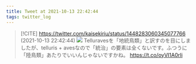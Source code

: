 ```yaml
---
title: Tweet at 2021-10-13 22:42:44
tags: twitter_log
---
```


> [!CITE] https://twitter.com/kaisekiriu/status/1448283060345077766 (2021-10-13 22:42:44)
> ![](https://twitter.com/kaisekiriu/status/1448283060345077766)
> Telluravesを「地統鳥類」と訳すのを目にしましたが、telluris + avesなので「統治」の要素は全くないです。ふつうに「陸鳥類」あたりでいいんじゃないですかね。
> https://t.co/oyVI1A0rli

